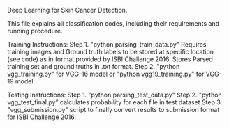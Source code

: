 Deep Learning for Skin Cancer Detection.

This file explains all classification codes, including their requirements and running procedure.

Training Instructions:
Step 1. "python parsing_train_data.py"
  Requires training images and Ground truth labels to be stored at specific location (see code) as in format provided by ISBI Challenge 2016.
  Stores Parsed training set and ground truths in .txt format.
Step 2. "python vgg_training.py" for VGG-16 model or "python vgg19_training.py" for VGG-19 model.

Testing Instructions:
Step 1. "python parsing_test_data.py"
Step 2. "python vgg_test_final.py" calculates probability for each file in test dataset
Step 3. "vgg_submission.py" script to finally convert results to submission format for ISBI Challenge 2016.
